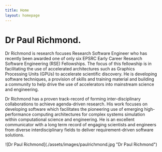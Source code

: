 ```yaml
---
title: Home
layout: homepage
---
```


# Dr Paul Richmond.

Dr Richmond is research focuses Research Software Engineer who has recently been awarded one of only six EPSRC Early Career Research Software Engineering (RSE) Fellowships. The focus of this fellowship is in facilitating the use of accelerated architectures such as Graphics Processing Units (GPUs) to accelerate scientific discovery. He is developing software techniques, a provision of skills and training material and building a community to help drive the use of accelerators into mainstream science and engineering.

Dr Richmond has a proven track-record of forming inter-disciplinary collaborations to achieve agenda-driven research. His work focuses on developing software which facilitates the pioneering use of emerging high-performance computing architectures for complex systems simulation within computational science and engineering. He is an excellent communicator with a long term record of engaging scientists and engineers from diverse interdisciplinary fields to deliver requirement-driven software solutions.


<div style="text-align:center" markdown="1">
![Dr Paul Richmond](./assets/images/paulrichmond.jpg "Dr Paul Richmond")
</div>
